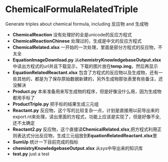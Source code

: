 # ChemicalFormulaRelatedTriple

Generate triples about chemical formula, including 反应物 and 生成物

+ **ChemicalReaction** 没有处理好的全是unicode的反应方程式
+ **ChemicalReactionChinese** 处理过的，生成是中文的反应方程式
+ **ChemicalRelated.xlsx** 一开始的一次处理，里面是部分方程式的反应物，不太全
+ **EquationImageDownload.py** 从**chemistryKnowledgebaseOutput.xlsx**中读出方程式的url并且下载显示，下载的图片放在**temp.img**，然后再显示
+ **EquationRelatedReactant.xlsx** 包含了方程式的反应物以及生成物，还有一些其他的，都是为了保存原始数据新建的，另外生成物那张表里有些备注，还没解决
+ **Product.py** 本来准备用来写生成物的程序，但是好像没什么用，因为生成物都用手标了
+ **ProductTriple.py** 把手标的结果生成三元组
+ **Reactant.py** 反应物，这个写的比较复杂一点，计划是直接用以前导出来的export.nt来处理，读出里面的方程式，功能上应该是实现了，但是好像不全,还不太确定
+ **Reactant2.py** 反应物，这个直接读**ChemicalRelated.xlsx**,把方程式利用正则表达式分出反应物，生成三元组放到**EquationRelatedReactant.xlsx**里
+ **SumUp** 统计一下目前完成的指标
+ **chemistryKnowledgebaseOutput.xlsx** 从sys中导出来的知识库
+ **test.py** just a test
